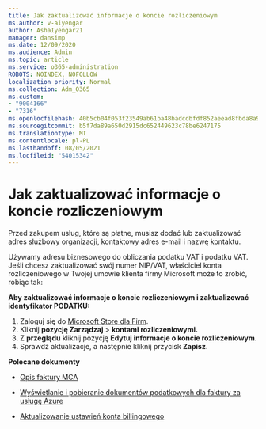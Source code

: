 ```yaml
---
title: Jak zaktualizować informacje o koncie rozliczeniowym
ms.author: v-aiyengar
author: AshaIyengar21
manager: dansimp
ms.date: 12/09/2020
ms.audience: Admin
ms.topic: article
ms.service: o365-administration
ROBOTS: NOINDEX, NOFOLLOW
localization_priority: Normal
ms.collection: Adm_O365
ms.custom:
- "9004166"
- "7316"
ms.openlocfilehash: 40b5cb04f053f23549ab61ba48badcdbfdf852aeead8fbda8a94e6e5184a3e73
ms.sourcegitcommit: b5f7da89a650d2915dc652449623c78be6247175
ms.translationtype: MT
ms.contentlocale: pl-PL
ms.lasthandoff: 08/05/2021
ms.locfileid: "54015342"
---
```

# <a name="how-to-update-billing-account-information"></a>Jak zaktualizować informacje o koncie rozliczeniowym

Przed zakupem usług, które są płatne, musisz dodać lub zaktualizować adres służbowy organizacji, kontaktowy adres e-mail i nazwę kontaktu.

Używamy adresu biznesowego do obliczania podatku VAT i podatku VAT. Jeśli chcesz zaktualizować swój numer NIP/VAT, właściciel konta rozliczeniowego w Twojej umowie klienta firmy Microsoft może to zrobić, robiąc tak:

**Aby zaktualizować informacje o koncie rozliczeniowym i zaktualizować identyfikator PODATKU:**

1. Zaloguj się do [Microsoft Store dla Firm](https://businessstore.microsoft.com/).
1. Kliknij **pozycję Zarządzaj**  >  **kontami rozliczeniowymi.**
1. Z **przeglądu** kliknij pozycję **Edytuj informacje o koncie rozliczeniowym**.
1. Sprawdź aktualizacje, a następnie kliknij przycisk **Zapisz**. 

**Polecane dokumenty**

- [Opis faktury MCA](https://docs.microsoft.com/azure/cost-management-billing/understand/mca-understand-your-invoice)

- [Wyświetlanie i pobieranie dokumentów podatkowych dla faktury za usługę Azure](https://docs.microsoft.com/azure/cost-management-billing/understand/mca-download-tax-document)

- [Aktualizowanie ustawień konta billingowego](https://docs.microsoft.com/microsoft-store/update-microsoft-store-for-business-account-settings)  
